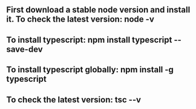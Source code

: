 

## First download a stable node version and install it. To check the latest version: node -v
## To install typescript: npm install typescript --save-dev
## To install typescript globally: npm install -g typescript
## To check the latest version: tsc --v
